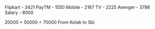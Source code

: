 Flipkart - 3421
PayTM    - 1550
Mobile   - 2167
TV       - 2225
Avenger  - 3786
Salary   - 8000

20000 + 50000 = 70000 From Kotak to Sbi